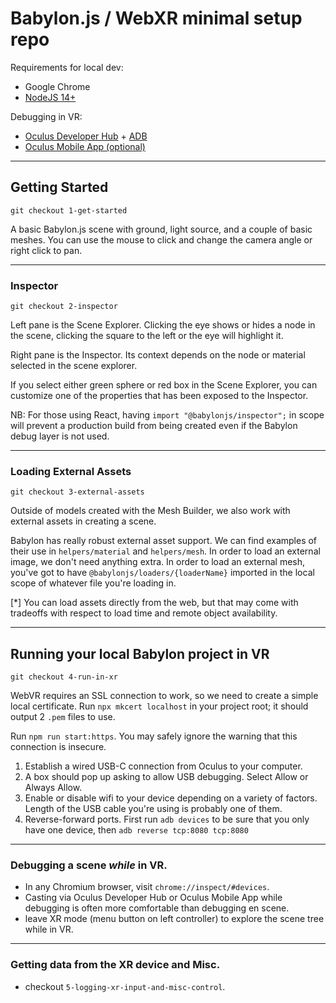 # Babylon.js / WebXR minimal setup repo

Requirements for local dev:

- Google Chrome
- [NodeJS 14+](https://nodejs.org/en/download/)

Debugging in VR:
- [Oculus Developer Hub](https://developer.oculus.com/documentation/tools/odh/) + [ADB](https://developer.android.com/studio/releases/platform-tools)
- [Oculus Mobile App (optional)](https://support.oculus.com/articles/getting-started/getting-started-with-quest-2/install-oculus-app-phone/)

---

## Getting Started

`git checkout 1-get-started`

A basic Babylon.js scene with ground, light source, and a couple of basic meshes. You can use the mouse to click and change the camera angle or right click to pan.

---

### Inspector

`git checkout 2-inspector`

Left pane is the Scene Explorer. Clicking the eye shows or hides a node in the scene, clicking the square to the left or the eye will highlight it.

Right pane is the Inspector. Its context depends on the node or material selected in the scene explorer.

If you select either green sphere or red box in the Scene Explorer, you can customize one of the properties that has been exposed to the Inspector.

NB: For those using React, having `import "@babylonjs/inspector";` in scope will prevent a production build from being created even if the Babylon debug layer is not used.

---

### Loading External Assets

`git checkout 3-external-assets`

Outside of models created with the Mesh Builder, we also work with external assets in creating a scene.

Babylon has really robust external asset support. We can find examples of their use in `helpers/material` and `helpers/mesh`. In order to load an external image, we don't need anything extra. In order to load an external mesh, you've got to have `@babylonjs/loaders/{loaderName}` imported in the local scope of whatever file you're loading in.

[*] You can load assets directly from the web, but that may come with tradeoffs with respect to load time and remote object availability.

---

## Running your local Babylon project in VR

`git checkout 4-run-in-xr`

WebVR requires an SSL connection to work, so we need to create a simple local certificate. Run `npx mkcert localhost` in your project root; it should output 2 `.pem` files to use.

Run `npm run start:https`. You may safely ignore the warning that this connection is insecure.

1. Establish a wired USB-C connection from Oculus to your computer.
2. A box should pop up asking to allow USB debugging. Select Allow or Always Allow.
3. Enable or disable wifi to your device depending on a variety of factors. Length of the USB cable you're using is probably one of them.
4. Reverse-forward ports. First run `adb devices` to be sure that you only have one device, then `adb reverse tcp:8080 tcp:8080`

---

### Debugging a scene _while_ in VR.

- In any Chromium browser, visit `chrome://inspect/#devices`.
- Casting via Oculus Developer Hub or Oculus Mobile App while debugging is often more comfortable than debugging en scene.
- leave XR mode (menu button on left controller) to explore the scene tree while in VR.

---

### Getting data from the XR device and Misc.

- checkout `5-logging-xr-input-and-misc-control`.
